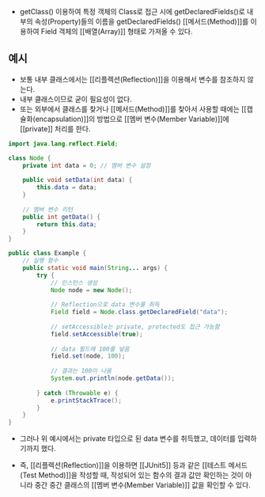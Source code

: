 - getClass() 이용하여 특정 객체의 Class로 접근 시에 getDeclaredFields()로 내부의 속성(Property)들의 이름을 getDeclaredFields() [[메서드(Method)]]를 이용하여 Field 객체의 [[배열(Array)]] 형태로 가져올 수 있다.

## 예시

- 보통 내부 클래스에서는 [[리플렉션(Reflection)]]을 이용해서 변수를 참조하지 않는다. 
- 내부 클래스이므로 굳이 필요성이 없다.
- 또는 외부에서 클래스를 찾거나 [[메서드(Method)]]를 찾아서 사용할 때에는 [[캡슐화(encapsulation)]]의 방법으로 [[멤버 변수(Member Variable)]]에 [[private]] 처리를 한다.

```java
import java.lang.reflect.Field;

class Node {
	private int data = 0; // 멤버 변수 설정
	
	public void setData(int data) {
		this.data = data;
	}
	
	// 멤버 변수 리턴
	public int getData() {
		return this.data;
	}
}

public class Example {
	// 실행 함수
	public static void main(String... args) {
		try {
			// 인스턴스 생성
			Node node = new Node();
			
			// Reflection으로 data 변수를 취득
			Field field = Node.class.getDeclaredField("data");
			
			// setAccessible는 private, protected도 접근 가능함
			field.setAccessible(true);
			
			// data 필드에 100를 넣음
			field.set(node, 100);
			
			// 결과는 100이 나옴
			System.out.println(node.getData());
			
		} catch (Throwable e) {
			e.printStackTrace();
		}
	}
}
```

- 그러나 위 예시에서는 private 타입으로 된 data 변수를 취득했고, 데이터를 입력하기까지 했다.

- 즉, [[리플렉션(Reflection)]]을 이용하면 [[JUnit5]] 등과 같은 [[테스트 메서드(Test Method)]]을 작성할 때, 작성되어 있는 함수의 결과 값만 확인하는 것이 아니라 중간 중간 클래스의 [[멤버 변수(Member Variable)]] 값을 확인할 수 있다.